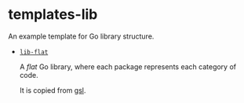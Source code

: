 # templates-lib

An example template for Go library structure.

- [`lib-flat`](./lib-flat)

  A _flat_ Go library, where each package represents
  each category of code.
  
  It is copied from [gsl](https://github.com/soyart/gsl).
